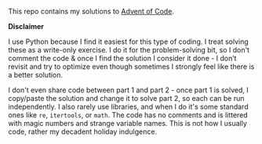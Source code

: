 This repo contains my solutions to [Advent of Code](https://adventofcode.com/).

**Disclaimer**

I use Python because I find it easiest for this type of coding. I treat solving
these as a write-only exercise. I do it for the problem-solving bit, so I don't
comment the code & once I find the solution I consider it done - I don’t revisit
and try to optimize even though sometimes I strongly feel like there is a better
solution.

I don't even share code between part 1 and part 2 - once part 1 is solved, I
copy/paste the solution and change it to solve part 2, so each can be run
independently. I also rarely use libraries, and when I do it's some standard
ones like `re`, `itertools`, or `math`. The code has no comments and is
littered with magic numbers and strange variable names. This is not how I
usually code, rather my decadent holiday indulgence.
